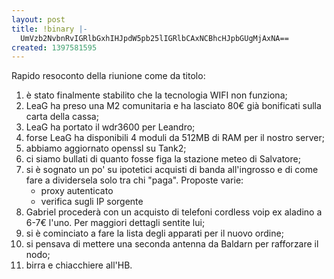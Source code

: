 ```yaml
---
layout: post
title: !binary |-
  UmVzb2NvbnRvIGRlbGxhIHJpdW5pb25lIGRlbCAxNCBhcHJpbGUgMjAxNA==
created: 1397581595
---
```

Rapido resoconto della riunione come da titolo:

<ol>
<li>è stato finalmente stabilito che la tecnologia WIFI non funziona;</li>
<li>LeaG ha preso una M2 comunitaria e ha lasciato 80€ già bonificati sulla carta della cassa;</li>
<li>LeaG ha portato il wdr3600 per Leandro;</li>
<li>forse LeaG ha disponibili 4 moduli da 512MB di RAM per il nostro server;</li>
<li>abbiamo aggiornato openssl su Tank2;</li>
<li>ci siamo bullati di quanto fosse figa la stazione meteo di Salvatore;</li>
<li>si è sognato un po' su ipotetici acquisti di banda all'ingrosso e di come fare a dividersela solo tra chi "paga". Proposte varie:
<ul>
<li>proxy autenticato</li>
<li>verifica sugli IP sorgente</li>
</ul>
<li>Gabriel procederà con un acquisto di telefoni cordless voip ex aladino a 6-7€ l'uno. Per maggiori dettagli sentite lui;</li>
<li>si è cominciato a fare la lista degli apparati per il nuovo ordine;</li>
<li>si pensava di mettere una seconda antenna da Baldarn per rafforzare il nodo;</li>
<li>birra e chiacchiere all'HB.</li>
</ol>

